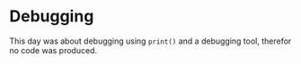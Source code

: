 # Debugging

This day was about debugging using `print()` and a debugging tool, therefor no code was produced.